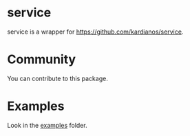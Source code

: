 # service
service is a wrapper for https://github.com/kardianos/service.

# Community
You can contribute to this package.

# Examples
Look in the [examples](https://github.com/NeuralTeam/service/tree/master/examples) folder.
